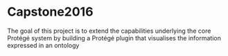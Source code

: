# Capstone2016
The goal of this project is to extend the capabilities underlying the core Protégé system by building a Protégé plugin that visualises the information expressed in an ontology
